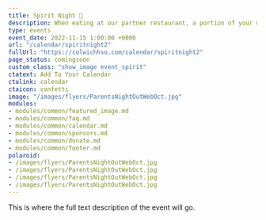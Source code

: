 ```yaml
---
title: Spirit Night 🎉
description: When eating at our partner restaurant, a portion of your meal will go back to Colwich HSO.
type: events
event_date: 2022-11-15 1:00:00 +0000
url: "/calendar/spiritnight2"
fullUrl: "https://colwichhso.com/calendar/spiritnight2"
page_status: comingsoon
custom_class: "show_image event_spirit"
ctatext: Add To Your Calendar
ctalink: calendar
ctaicon: confetti
image: "/images/flyers/ParentsNightOutWebOct.jpg"
modules:
- modules/common/featured_image.md
- modules/common/faq.md
- modules/common/calendar.md
- modules/common/sponsors.md
- modules/common/donate.md
- modules/common/footer.md
polaroid: 
- /images/flyers/ParentsNightOutWebOct.jpg
- /images/flyers/ParentsNightOutWebOct.jpg
- /images/flyers/ParentsNightOutWebOct.jpg
- /images/flyers/ParentsNightOutWebOct.jpg
---
```

This is where the full text description of the event will go.